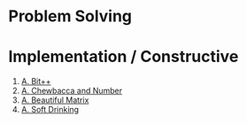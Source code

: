 # Problem Solving

# Implementation / Constructive
1. [A. Bit++](https://codeforces.com/problemset/problem/282/A)
2. [A. Chewbaсca and Number](https://codeforces.com/contest/514/problem/A)
3. [A. Beautiful Matrix](https://codeforces.com/contest/263/problem/A)
4. [A. Soft Drinking](https://codeforces.com/contest/151/problem/A)